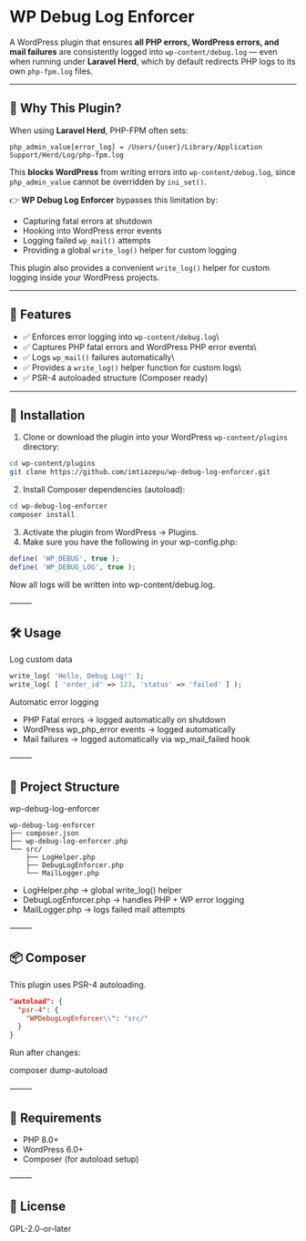 # WP Debug Log Enforcer

A WordPress plugin that ensures **all PHP errors, WordPress errors, and mail failures** are consistently logged into `wp-content/debug.log` — even when running under **Laravel Herd**, which by default redirects PHP logs to its own `php-fpm.log` files.

---

## 🚀 Why This Plugin?

When using **Laravel Herd**, PHP-FPM often sets:
```text
php_admin_value[error_log] = /Users/{user}/Library/Application Support/Herd/Log/php-fpm.log
```
This **blocks WordPress** from writing errors into `wp-content/debug.log`, since `php_admin_value` cannot be overridden by `ini_set()`.

👉 **WP Debug Log Enforcer** bypasses this limitation by:
- Capturing fatal errors at shutdown
- Hooking into WordPress error events
- Logging failed `wp_mail()` attempts
- Providing a global `write_log()` helper for custom logging


This plugin also provides a convenient `write_log()` helper for custom logging inside your WordPress projects.

---

## 🚀 Features
- ✅ Enforces error logging into `wp-content/debug.log`\
- ✅ Captures PHP fatal errors and WordPress PHP error events\
- ✅ Logs `wp_mail()` failures automatically\
- ✅ Provides a `write_log()` helper function for custom logs\
- ✅ PSR-4 autoloaded structure (Composer ready)

---

## 📂 Installation

   1. Clone or download the plugin into your WordPress `wp-content/plugins` directory:

   ```bash
  cd wp-content/plugins
   git clone https://github.com/imtiazepu/wp-debug-log-enforcer.git
```
  2. Install Composer dependencies (autoload):
```bash
cd wp-debug-log-enforcer
composer install
```
 3. Activate the plugin from WordPress → Plugins.
 4. Make sure you have the following in your wp-config.php:

```php
define( 'WP_DEBUG', true );
define( 'WP_DEBUG_LOG', true );
```

Now all logs will be written into wp-content/debug.log.

⸻

## 🛠 Usage

Log custom data

```php
write_log( 'Hello, Debug Log!' );
write_log( [ 'order_id' => 123, 'status' => 'failed' ] );
```

Automatic error logging
-   PHP Fatal errors → logged automatically on shutdown
-   WordPress wp_php_error events → logged automatically
-   Mail failures → logged automatically via wp_mail_failed hook

⸻

## 📂 Project Structure

wp-debug-log-enforcer

```text
wp-debug-log-enforcer
├── composer.json
├── wp-debug-log-enforcer.php
└── src/
    ├── LogHelper.php
    ├── DebugLogEnforcer.php
    └── MailLogger.php
```
 -  LogHelper.php → global write_log() helper
 -  DebugLogEnforcer.php → handles PHP + WP error logging
 -  MailLogger.php → logs failed mail attempts

⸻

## 📦 Composer

This plugin uses PSR-4 autoloading.

```JSON
"autoload": {
  "psr-4": {
    "WPDebugLogEnforcer\\": "src/"
  }
}
```

Run after changes:

composer dump-autoload

⸻

## 📝 Requirements
-   PHP 8.0+
-   WordPress 6.0+
-   Composer (for autoload setup)

⸻

## 📜 License

GPL-2.0-or-later
